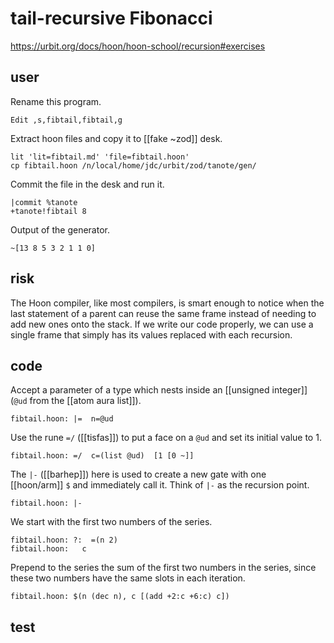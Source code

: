 # tail-recursive Fibonacci

https://urbit.org/docs/hoon/hoon-school/recursion#exercises

## user

Rename this program.

	Edit ,s,fibtail,fibtail,g

Extract hoon files and copy it to [[fake ~zod]] desk.

```shell
lit 'lit=fibtail.md' 'file=fibtail.hoon'
cp fibtail.hoon /n/local/home/jdc/urbit/zod/tanote/gen/
```

Commit the file in the desk and run it.

```hoon
|commit %tanote
+tanote!fibtail 8
```

Output of the generator.

```shell-session
~[13 8 5 3 2 1 1 0]
```

## risk

The Hoon compiler, like most compilers, is smart enough to notice when the last statement of a parent can reuse the same frame instead of needing to add new ones onto the stack. If we write our code properly, we can use a single frame that simply has its values replaced with each recursion.

## code

Accept a parameter of a type which nests inside an [[unsigned integer]] (`@ud` from the [[atom aura list]]).

	fibtail.hoon: |=  n=@ud

Use the rune `=/` ([[tisfas]]) to put a face on a `@ud` and set its initial value to 1. 

	fibtail.hoon: =/  c=(list @ud)  [1 [0 ~]]

The `|-` ([[barhep]]) here is used to create a new gate with one [[hoon/arm]] `$` and immediately call it.  Think of `|-` as the recursion point.

	fibtail.hoon: |-

We start with the first two numbers of the series.

	fibtail.hoon: ?:  =(n 2)
	fibtail.hoon:   c

Prepend to the series the sum of the first two numbers in the series, since these two numbers have the same slots in each iteration.

	fibtail.hoon: $(n (dec n), c [(add +2:c +6:c) c])

## test


```hoon

```

```shell-session

```

